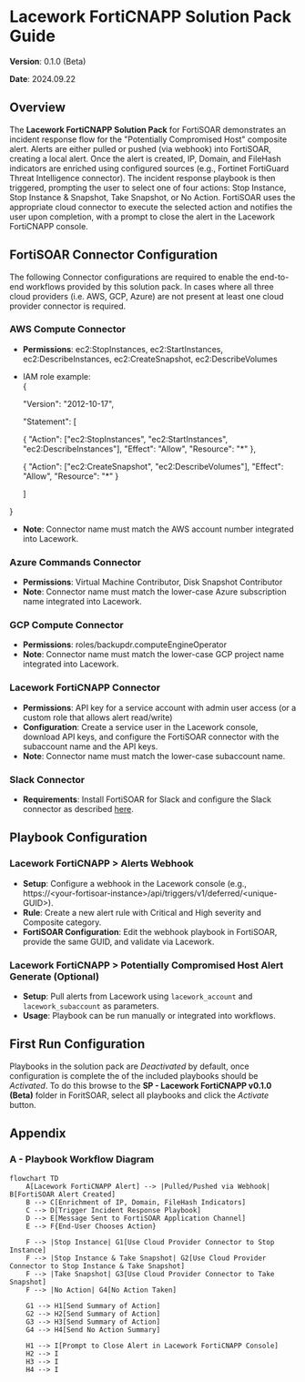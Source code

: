 # Lacework FortiCNAPP Solution Pack Guide 

**Version**: 0.1.0 (Beta) 

**Date**: 2024.09.22 

## Overview  

The **Lacework FortiCNAPP Solution Pack** for FortiSOAR demonstrates an incident response flow for the "Potentially Compromised Host" composite alert. Alerts are either pulled or pushed (via webhook) into FortiSOAR, creating a local alert. Once the alert is created, IP, Domain, and FileHash indicators are enriched using configured sources (e.g., Fortinet FortiGuard Threat Intelligence connector). The incident response playbook is then triggered, prompting the user to select one of four actions: Stop Instance, Stop Instance & Snapshot, Take Snapshot, or No Action. FortiSOAR uses the appropriate cloud connector to execute the selected action and notifies the user upon completion, with a prompt to close the alert in the Lacework FortiCNAPP console. 

## FortiSOAR Connector Configuration 

The following Connector configurations are required to enable the end-to-end workflows provided by this solution pack. In cases where all three cloud providers (i.e. AWS, GCP, Azure) are not present at least one cloud provider connector is required.  

### AWS Compute Connector 

* **Permissions**: ec2:StopInstances, ec2:StartInstances, ec2:DescribeInstances, ec2:CreateSnapshot, ec2:DescribeVolumes   
* IAM role example:   
  { 

 

  "Version": "2012-10-17",   
 

  "Statement": \[   
 

	{ "Action": \["ec2:StopInstances", "ec2:StartInstances", "ec2:DescribeInstances"\], "Effect": "Allow", "Resource": "\*" },   
 

	{ "Action": \["ec2:CreateSnapshot", "ec2:DescribeVolumes"\], "Effect": "Allow", "Resource": "\*" }   
 

  \]   
 

}   
 

* **Note**: Connector name must match the AWS account number integrated into Lacework. 

### Azure Commands Connector 

* **Permissions**: Virtual Machine Contributor, Disk Snapshot Contributor   
* **Note**: Connector name must match the lower-case Azure subscription name integrated into Lacework. 

### GCP Compute Connector 

* **Permissions**: roles/backupdr.computeEngineOperator   
* **Note**: Connector name must match the lower-case GCP project name integrated into Lacework. 

### Lacework FortiCNAPP Connector 

* **Permissions**: API key for a service account with admin user access (or a custom role that allows alert read/write)   
* **Configuration**: Create a service user in the Lacework console, download API keys, and configure the FortiSOAR connector with the subaccount name and the API keys.   
* **Note**: Connector name must match the lower-case subaccount name. 

### Slack Connector 

* **Requirements**: Install FortiSOAR for Slack and configure the Slack connector as described [here](https://docs.fortinet.com/document/fortisoar/1.0.0/fortisoar-for-slack-application/468/fortisoar-for-slack-application-v1-0-0). 

## Playbook Configuration 

### Lacework FortiCNAPP \> Alerts Webhook 

* **Setup**: Configure a webhook in the Lacework console (e.g., https://\<your-fortisoar-instance\>/api/triggers/v1/deferred/\<unique-GUID\>).   
* **Rule**: Create a new alert rule with Critical and High severity and Composite category.   
* **FortiSOAR Configuration**: Edit the webhook playbook in FortiSOAR, provide the same GUID, and validate via Lacework. 

### Lacework FortiCNAPP \> Potentially Compromised Host Alert Generate (Optional) 

* **Setup**: Pull alerts from Lacework using `lacework_account` and `lacework_subaccount` as parameters.   
* **Usage**: Playbook can be run manually or integrated into workflows. 

## First Run Configuration 

Playbooks in the solution pack are *Deactivated* by default, once configuration is complete the of the included playbooks should be *Activated*. To do this browse to the **SP \- Lacework FortiCNAPP v0.1.0 (Beta)** folder in ForitSOAR, select all playbooks and click the *Activate* button.

## Appendix 

### A \- Playbook Workflow Diagram 

```mermaid
flowchart TD
    A[Lacework FortiCNAPP Alert] --> |Pulled/Pushed via Webhook| B[FortiSOAR Alert Created]
    B --> C[Enrichment of IP, Domain, FileHash Indicators]
    C --> D[Trigger Incident Response Playbook]
    D --> E[Message Sent to FortiSOAR Application Channel]
    E --> F{End-User Chooses Action}
    
    F --> |Stop Instance| G1[Use Cloud Provider Connector to Stop Instance]
    F --> |Stop Instance & Take Snapshot| G2[Use Cloud Provider Connector to Stop Instance & Take Snapshot]
    F --> |Take Snapshot| G3[Use Cloud Provider Connector to Take Snapshot]
    F --> |No Action| G4[No Action Taken]
    
    G1 --> H1[Send Summary of Action]
    G2 --> H2[Send Summary of Action]
    G3 --> H3[Send Summary of Action]
    G4 --> H4[Send No Action Summary]
    
    H1 --> I[Prompt to Close Alert in Lacework FortiCNAPP Console]
    H2 --> I
    H3 --> I
    H4 --> I

```